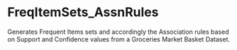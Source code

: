 # FreqItemSets_AssnRules
Generates Frequent Items sets and accordingly the Association rules based on Support and Confidence values from a Groceries Market Basket Dataset.
